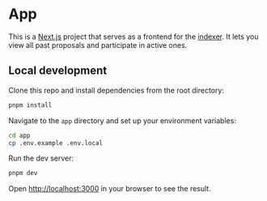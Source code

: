 # App

This is a [Next.js](https://nextjs.org) project that serves as a frontend for the [indexer](../indexer/README.md). It lets you view all past proposals and participate in active ones.

## Local development

Clone this repo and install dependencies from the root directory:

```bash
pnpm install
```

Navigate to the `app` directory and set up your environment variables:

```bash
cd app
cp .env.example .env.local
```

Run the dev server:

```bash
pnpm dev
```

Open [http://localhost:3000](http://localhost:3000) in your browser to see the result.
